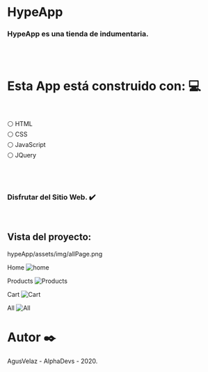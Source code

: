 # HypeApp

### HypeApp es una tienda de indumentaria.
<br><br>


# Esta App está construido con: 💻
<br>

⚪ HTML
<br>
⚪ CSS
<br>
⚪ JavaScript
<br>
⚪ JQuery

<br><br>

### Disfrutar del Sitio Web. ✔️
<br>

## Vista del proyecto:
hypeApp/assets/img/allPage.png

Home
![home](https://github.com/agusvelaz/hypeApp/blob/main/assets/img/homeAndSectionOne.png?raw=true)

Products
![Products](https://github.com/agusvelaz/hypeApp/blob/main/assets/img/productsAndFooter.png?raw=true)

Cart
![Cart](https://github.com/agusvelaz/hypeApp/blob/main/assets/img/cart.png?raw=true)

All
![All](https://github.com/agusvelaz/hypeApp/blob/main/assets/img/allPage.png?raw=true)


# Autor ✒️

AgusVelaz - AlphaDevs - 2020.
